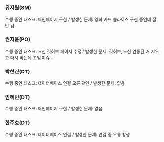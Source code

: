 ### 유지원(SM)
수행 중인 태스크: 메인페이지 구현 / 발생한 문제: 영화 카드 슬라이스 구현 중인데 잘 안 됨
### 권지윤(PO)
수행 중인 태스크: 노션 깃허브 페이지 수정 / 발생한 문제: 깃허브, 노션 연동된 거 지우고 다시 하는데 꼬임 이슈...
### 박찬진(DT)
수행 중인 태스크: 데이터베이스 연결 오류 확인 / 발생한 문제: 없음
### 임혜빈(DT)
수행 중인 태스크: 메인페이지 구현 / 발생한 문제: 없음
### 한주호(DT)
수행 중인 태스크: 데이터베이스 연결 / 발생한 문제: 연결 중 오류 발생
